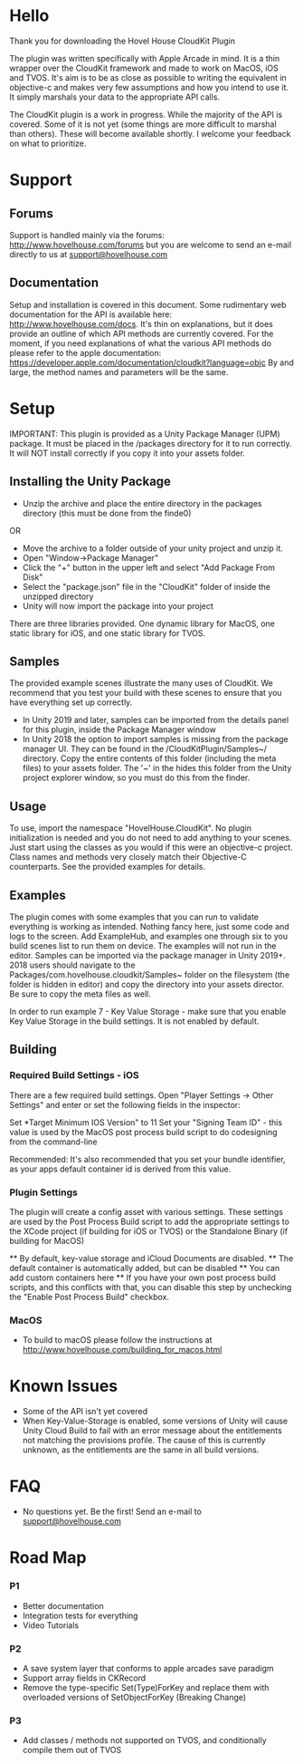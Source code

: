 # Hello
Thank you for downloading the Hovel House CloudKit Plugin
 
The plugin was written specifically with Apple Arcade in mind. It is a thin wrapper over the CloudKit framework and made to work on MacOS, iOS and TVOS. It's aim is to be as close as possible to writing the equivalent in objective-c and makes very few assumptions and how you intend to use it. It simply marshals your data to the appropriate API calls.
 
The CloudKit plugin is a work in progress. While the majority of the API is covered. Some of it is not yet (some things are more difficult to marshal than others). These will become available shortly. I welcome your feedback on what to prioritize.

# Support
## Forums
Support is handled mainly via the forums: http://www.hovelhouse.com/forums but you are welcome to send an e-mail directly to us at support@hovelhouse.com

## Documentation
Setup and installation is covered in this document. Some rudimentary web documentation for the API is available here: http://www.hovelhouse.com/docs. It's thin on explanations, but it does provide an outline of which API methods are currently covered. For the moment, if you need explanations of what the various API methods do please refer to the apple documentation: https://developer.apple.com/documentation/cloudkit?language=objc By and large, the method names and parameters will be the same. 
 
# Setup
 
 IMPORTANT: This plugin is provided as a Unity Package Manager (UPM) package. It must be placed in the /packages directory for it to run correctly. It will NOT install correctly if you copy it into your assets folder.
 
## Installing the Unity Package

* Unzip the archive and place the entire directory in the packages directory (this must be done from the finde0)

OR

* Move the archive to a folder outside of your unity project and unzip it.
* Open "Window->Package Manager"
* Click the "+" button in the upper left and select "Add Package From Disk"
* Select the "package.json" file in the "CloudKit" folder of inside the unzipped directory
* Unity will now import the package into your project
 
 There are three libraries provided. One dynamic library for MacOS, one static library for iOS, and one static library for TVOS.
 
 ## Samples
 The provided example scenes illustrate the many uses of CloudKit. We recommend that you test your build with these scenes to ensure that you have everything set up correctly. 
 
 * In Unity 2019 and later, samples can be imported from the details panel for this plugin, inside the Package Manager window
 * In Unity 2018 the option to import samples is missing from the package manager UI. They can be found in the /CloudKitPlugin/Samples~/ directory. Copy the entire contents of this folder (including the meta files) to your assets folder. The '~' in the hides this folder from the Unity project explorer window, so you must do this from the finder.
 
## Usage
To use, import the namespace "HovelHouse.CloudKit". No plugin initialization is needed and you do not need to add anything to your scenes. Just start using the classes as you would if this were an objective-c project. Class names and methods very closely match their Objective-C counterparts. See the provided examples for details.
 
## Examples
The plugin comes with some examples that you can run to validate everything is working as intended. Nothing fancy here, just some code and logs to the screen. Add ExampleHub, and examples one through six to you build scenes list to run them on device. The examples will not run in the editor. Samples can be imported via the package manager in Unity 2019+.  2018 users should navigate to the Packages/com.hovelhouse.cloudkit/Samples~ folder on the filesystem (the folder is hidden in editor) and copy the directory into your assets director. Be sure to copy the meta files as well. 

In order to run example 7 - Key Value Storage - make sure that you enable Key Value Storage in the build settings. It is not enabled by default. 

## Building

### Required Build Settings - iOS

There are a few required build settings. Open "Player Settings -> Other Settings" and enter or set the following fields in the inspector:

Set *Target Minimum IOS Version" to  11
Set your "Signing Team ID" - this value is used by the MacOS post process build script to do codesigning from the command-line

Recommended:
It's also recommended that you set your bundle identifier, as your apps default container id is derived from this value.
 
### Plugin Settings
The plugin will create a config asset with various settings. These settings are used by the Post Process Build script to add the appropriate settings to the XCode project (if building for iOS or TVOS) or the Standalone Binary (if building for MacOS)

 ** By default, key-value storage and iCloud Documents are disabled.
 ** The default container is automatically added, but can be disabled
 ** You can add custom containers here
 ** If you have your own post process build scripts, and this conflicts with that, you can disable this step by unchecking the "Enable Post Process Build" checkbox.
 
### MacOS
* To build to macOS please follow the instructions at http://www.hovelhouse.com/building_for_macos.html
 
# Known Issues
* Some of the API isn't yet covered
* When Key-Value-Storage is enabled, some versions of Unity will cause Unity Cloud Build to fail with an error message about the entitlements not matching the provisions profile. The cause of this is currently unknown, as the entitlements are the same in all build versions.
 
# FAQ
* No questions yet. Be the first! Send an e-mail to support@hovelhouse.com
 
# Road Map
 
### P1
* Better documentation
* Integration tests for everything
* Video Tutorials

### P2
* A save system layer that conforms to apple arcades save paradigm
* Support array fields in CKRecord
* Remove the type-specific Set(Type)ForKey and replace them with overloaded versions of SetObjectForKey (Breaking Change)
 
### P3
* Add classes / methods not supported on TVOS, and conditionally compile them out of TVOS
